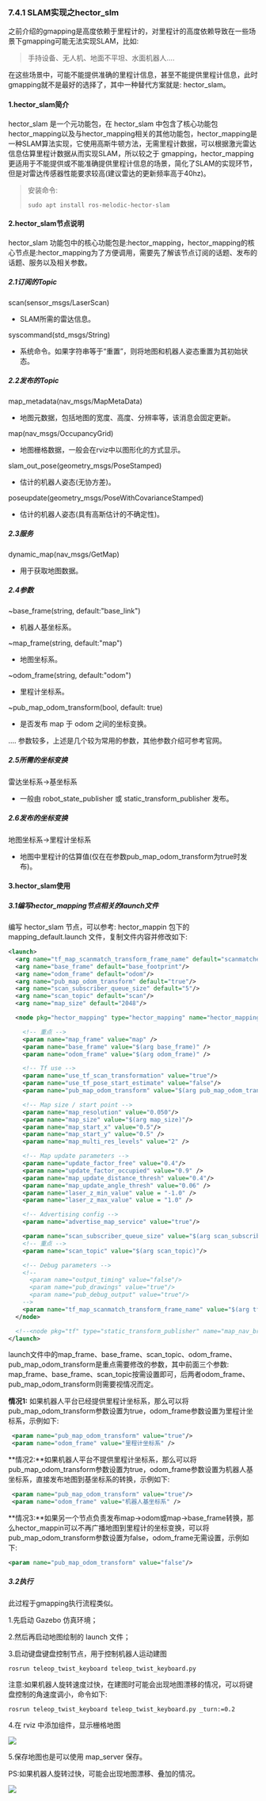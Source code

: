 ### 7.4.1 SLAM实现之hector\_slm

之前介绍的gmapping是高度依赖于里程计的，对里程计的高度依赖导致在一些场景下gmapping可能无法实现SLAM，比如:

> 手持设备、无人机、地面不平坦、水面机器人....

在这些场景中，可能不能提供准确的里程计信息，甚至不能提供里程计信息，此时gmapping就不是最好的选择了，其中一种替代方案就是: hector\_slam。

#### 1.hector\_slam简介

hector\_slam 是一个元功能包，在 hector\_slam 中包含了核心功能包hector\_mapping以及与hector\_mapping相关的其他功能包，hector\_mapping是一种SLAM算法实现，它使用高斯牛顿方法，无需里程计数据，可以根据激光雷达信息估算里程计数据从而实现SLAM，所以较之于 gmapping，hector\_mapping更适用于不能提供或不能准确提供里程计信息的场景，简化了SLAM的实现环节，但是对雷达传感器性能要求较高\(建议雷达的更新频率高于40hz\)。

> 安装命令:
>
> ```
> sudo apt install ros-melodic-hector-slam
> ```

#### 2.hector\_slam节点说明

hector\_slam 功能包中的核心功能包是:hector\_mapping，hector\_mapping的核心节点是:hector\_mapping为了方便调用，需要先了解该节点订阅的话题、发布的话题、服务以及相关参数。

##### 2.1订阅的Topic

scan\(sensor\_msgs/LaserScan\)

* SLAM所需的雷达信息。

syscommand\(std\_msgs/String\)

* 系统命令。如果字符串等于“重置”，则将地图和机器人姿态重置为其初始状态。

##### 2.2发布的Topic

map\_metadata\(nav\_msgs/MapMetaData\)

* 地图元数据，包括地图的宽度、高度、分辨率等，该消息会固定更新。

map\(nav\_msgs/OccupancyGrid\)

* 地图栅格数据，一般会在rviz中以图形化的方式显示。

slam\_out\_pose\(geometry\_msgs/PoseStamped\)

* 估计的机器人姿态\(无协方差\)。

poseupdate\(geometry\_msgs/PoseWithCovarianceStamped\)

* 估计的机器人姿态\(具有高斯估计的不确定性\)。

##### 2.3服务

dynamic\_map\(nav\_msgs/GetMap\)

* 用于获取地图数据。

##### 2.4参数

~base\_frame\(string, default:"base\_link"\)

* 机器人基坐标系。

~map\_frame\(string, default:"map"\)

* 地图坐标系。

~odom\_frame\(string, default:"odom"\)

* 里程计坐标系。

~pub\_map\_odom\_transform\(bool, default: true\)

* 是否发布 map 于 odom 之间的坐标变换。

.... 参数较多，上述是几个较为常用的参数，其他参数介绍可参考官网。

##### 2.5所需的坐标变换

雷达坐标系→基坐标系

* 一般由 robot\_state\_publisher 或 static\_transform\_publisher 发布。

##### 2.6发布的坐标变换

地图坐标系→里程计坐标系

* 地图中里程计的估算值\(仅在在参数pub\_map\_odom\_transform为true时发布\)。

#### 3.hector\_slam使用

##### 3.1编写hector\_mapping节点相关的launch文件

编写 hector\_slam 节点，可以参考: hector\_mappin 包下的  mapping\_default.launch 文件，复制文件内容并修改如下:

```xml
<launch>
  <arg name="tf_map_scanmatch_transform_frame_name" default="scanmatcher_frame"/>
  <arg name="base_frame" default="base_footprint"/>
  <arg name="odom_frame" default="odom"/>
  <arg name="pub_map_odom_transform" default="true"/>
  <arg name="scan_subscriber_queue_size" default="5"/>
  <arg name="scan_topic" default="scan"/>
  <arg name="map_size" default="2048"/>

  <node pkg="hector_mapping" type="hector_mapping" name="hector_mapping" output="screen">

    <!-- 重点 -->
    <param name="map_frame" value="map" />
    <param name="base_frame" value="$(arg base_frame)" />
    <param name="odom_frame" value="$(arg odom_frame)" />

    <!-- Tf use -->
    <param name="use_tf_scan_transformation" value="true"/>
    <param name="use_tf_pose_start_estimate" value="false"/>
    <param name="pub_map_odom_transform" value="$(arg pub_map_odom_transform)"/>

    <!-- Map size / start point -->
    <param name="map_resolution" value="0.050"/>
    <param name="map_size" value="$(arg map_size)"/>
    <param name="map_start_x" value="0.5"/>
    <param name="map_start_y" value="0.5" />
    <param name="map_multi_res_levels" value="2" />

    <!-- Map update parameters -->
    <param name="update_factor_free" value="0.4"/>
    <param name="update_factor_occupied" value="0.9" />    
    <param name="map_update_distance_thresh" value="0.4"/>
    <param name="map_update_angle_thresh" value="0.06" />
    <param name="laser_z_min_value" value = "-1.0" />
    <param name="laser_z_max_value" value = "1.0" />

    <!-- Advertising config --> 
    <param name="advertise_map_service" value="true"/>

    <param name="scan_subscriber_queue_size" value="$(arg scan_subscriber_queue_size)"/>
    <!-- 重点 -->
    <param name="scan_topic" value="$(arg scan_topic)"/>

    <!-- Debug parameters -->
    <!--
      <param name="output_timing" value="false"/>
      <param name="pub_drawings" value="true"/>
      <param name="pub_debug_output" value="true"/>
    -->
    <param name="tf_map_scanmatch_transform_frame_name" value="$(arg tf_map_scanmatch_transform_frame_name)" />
  </node>

  <!--<node pkg="tf" type="static_transform_publisher" name="map_nav_broadcaster" args="0 0 0 0 0 0 map nav 100"/>-->
</launch>
```

launch文件中的map\_frame、base\_frame、scan\_topic、odom\_frame、pub\_map\_odom\_transform是重点需要修改的参数，其中前面三个参数: map\_frame、base\_frame、scan\_topic按需设置即可，后两者odom\_frame、pub\_map\_odom\_transform则需要视情况而定。

**情况1:** 如果机器人平台已经提供里程计坐标系，那么可以将pub\_map\_odom\_transform参数设置为true，odom\_frame参数设置为里程计坐标系，示例如下:

```xml
 <param name="pub_map_odom_transform" value="true"/>
 <param name="odom_frame" value="里程计坐标系" />
```

**情况2:**如果机器人平台不提供里程计坐标系，那么可以将pub\_map\_odom\_transform参数设置为true，odom\_frame参数设置为机器人基坐标系，直接发布地图到基坐标系的转换，示例如下:

```xml
 <param name="pub_map_odom_transform" value="true"/>
 <param name="odom_frame" value="机器人基坐标系" />
```

**情况3:**如果另一个节点负责发布map-&gt;odom或map-&gt;base\_frame转换，那么hector\_mappin可以不再广播地图到里程计的坐标变换，可以将pub\_map\_odom\_transform参数设置为false，odom\_frame无需设置，示例如下:

```xml
<param name="pub_map_odom_transform" value="false"/>
```

##### 3.2执行

此过程于gmapping执行流程类似。

1.先启动 Gazebo 仿真环境；

2.然后再启动地图绘制的 launch 文件；

3.启动键盘键盘控制节点，用于控制机器人运动建图

`rosrun teleop_twist_keyboard teleop_twist_keyboard.py`

注意:如果机器人旋转速度过快，在建图时可能会出现地图漂移的情况，可以将键盘控制的角速度调小，命令如下:

```
rosrun teleop_twist_keyboard teleop_twist_keyboard.py _turn:=0.2
```

4.在 rviz 中添加组件，显示栅格地图

![](/assets/hector建图效果.PNG)

5.保存地图也是可以使用 map\_server 保存。

PS:如果机器人旋转过快，可能会出现地图漂移、叠加的情况。

![](/assets/hector_mapping漂移.PNG)

